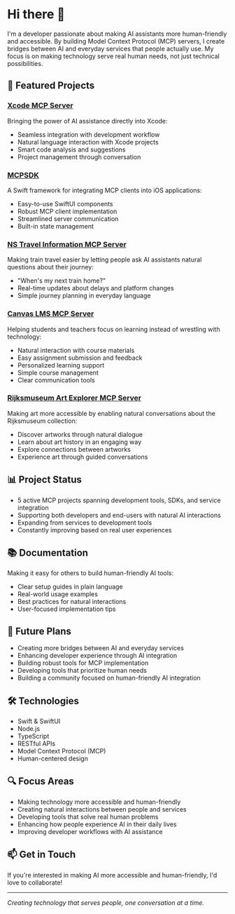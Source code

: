 # Hi there 👋

I'm a developer passionate about making AI assistants more human-friendly and accessible. By building Model Context Protocol (MCP) servers, I create bridges between AI and everyday services that people actually use. My focus is on making technology serve real human needs, not just technical possibilities.

## 🚀 Featured Projects

### [Xcode MCP Server](https://github.com/r-huijts/xcode-mcp-server)
Bringing the power of AI assistance directly into Xcode:
- Seamless integration with development workflow
- Natural language interaction with Xcode projects
- Smart code analysis and suggestions
- Project management through conversation

### [MCPSDK](https://github.com/r-huijts/MCPSDK)
A Swift framework for integrating MCP clients into iOS applications:
- Easy-to-use SwiftUI components
- Robust MCP client implementation
- Streamlined server communication
- Built-in state management

### [NS Travel Information MCP Server](https://github.com/r-huijts/ns-mcp-server)
Making train travel easier by letting people ask AI assistants natural questions about their journey:
- "When's my next train home?"
- Real-time updates about delays and platform changes
- Simple journey planning in everyday language

### [Canvas LMS MCP Server](https://github.com/r-huijts/canvas-mcp)
Helping students and teachers focus on learning instead of wrestling with technology:
- Natural interaction with course materials
- Easy assignment submission and feedback
- Personalized learning support
- Simple course management
- Clear communication tools

### [Rijksmuseum Art Explorer MCP Server](https://github.com/r-huijts/rijksmuseum-mcp)
Making art more accessible by enabling natural conversations about the Rijksmuseum collection:
- Discover artworks through natural dialogue
- Learn about art history in an engaging way
- Explore connections between artworks
- Experience art through guided conversations

## 📊 Project Status
- 5 active MCP projects spanning development tools, SDKs, and service integration
- Supporting both developers and end-users with natural AI interactions
- Expanding from services to development tools
- Constantly improving based on real user experiences

## 📚 Documentation
Making it easy for others to build human-friendly AI tools:
- Clear setup guides in plain language
- Real-world usage examples
- Best practices for natural interactions
- User-focused implementation tips

## 🔮 Future Plans
- Creating more bridges between AI and everyday services
- Enhancing developer experience through AI integration
- Building robust tools for MCP implementation
- Developing tools that prioritize human needs
- Building a community focused on human-friendly AI integration

## 🛠 Technologies
- Swift & SwiftUI
- Node.js
- TypeScript
- RESTful APIs
- Model Context Protocol (MCP)
- Human-centered design

## 🔍 Focus Areas
- Making technology more accessible and human-friendly
- Creating natural interactions between people and services
- Developing tools that solve real human problems
- Enhancing how people experience AI in their daily lives
- Improving developer workflows with AI assistance

## 📫 Get in Touch
If you're interested in making AI more accessible and human-friendly, I'd love to collaborate!

---
*Creating technology that serves people, one conversation at a time.*